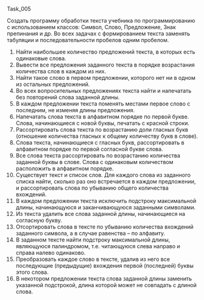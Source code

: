Task_005

Создать программу обработки текста учебника по программированию с
использованием классов: Символ, Слово, Предложение, Знак препинания и
др. Во всех задачах с формированием текста заменять табуляции и
последовательности пробелов одним пробелом.
1. Найти наибольшее количество предложений текста, в которых есть
одинаковые слова.
2. Вывести все предложения заданного текста в порядке возрастания
количества слов в каждом из них.
3. Найти такое слово в первом предложении, которого нет ни в одном из
остальных предложений.
4. Во всех вопросительных предложениях текста найти и напечатать без
повторений слова заданной длины.
5. В каждом предложении текста поменять местами первое слово с
последним, не изменяя длины предложения.
6. Напечатать слова текста в алфавитном порядке по первой
букве. Слова, начинающиеся с новой буквы, печатать с красной строки.
7. Рассортировать слова текста по возрастанию доли гласных букв
(отношение количества гласных к общему количеству букв в слове).
8. Слова текста, начинающиеся с гласных букв, рассортировать в алфавитном
порядке по первой согласной букве слова.
9. Все слова текста рассортировать по возрастанию количества заданной
буквы в слове. Слова с одинаковым количеством расположить в
алфавитном порядке.
10. Существует текст и список слов. Для каждого слова из заданного списка
найти, сколько раз оно встречается в каждом предложении, и
рассортировать слова по убыванию общего количества вхождений.
11. В каждом предложении текста исключить подстроку максимальной длины,
начинающуюся и заканчивающуюся заданными символами.
12. Из текста удалить все слова заданной длины, начинающиеся на
согласную букву.
13. Отсортировать слова в тексте по убыванию количества вхождений
заданного символа, а в случае равенства – по алфавиту.
14. В заданном тексте найти подстроку максимальной длины, являющуюся
палиндромом, т.е. читающуюся слева направо и справа налево
одинаково.
15. Преобразовать каждое слово в тексте, удалив из него все последующие
(предыдущие) вхождения первой (последней) буквы этого слова.
16. В некотором предложении текста слова заданной длины заменить
указанной подстрокой, длина которой может не совпадать с длиной слова.
